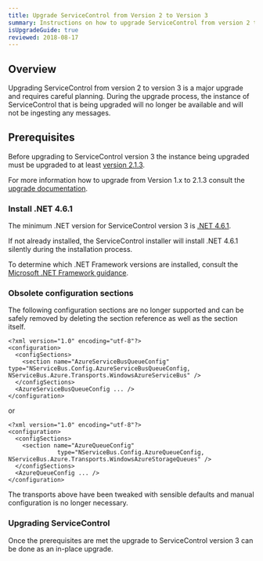 ```yaml
---
title: Upgrade ServiceControl from Version 2 to Version 3
summary: Instructions on how to upgrade ServiceControl from version 2 to 3
isUpgradeGuide: true
reviewed: 2018-08-17
---
```


## Overview

Upgrading ServiceControl from version 2 to version 3 is a major upgrade and requires careful planning. During the upgrade process, the instance of ServiceControl that is being upgraded will no longer be available and will not be ingesting any messages.

## Prerequisites

Before upgrading to ServiceControl version 3 the instance being upgraded must be upgraded to at least [version 2.1.3](https://github.com/Particular/ServiceControl/releases/tag/2.1.3).

For more information how to upgrade from Version 1.x to 2.1.3 consult the [upgrade documentation](/servicecontrol/upgrades/1to2.md).

### Install .NET 4.6.1

The minimum .NET version for ServiceControl version 3 is [.NET 4.6.1](https://www.microsoft.com/en-us/download/details.aspx?id=49982).

If not already installed, the ServiceControl installer will install .NET 4.6.1 silently during the installation process.

To determine which .NET Framework versions are installed, consult the [Microsoft .NET Framework guidance](https://docs.microsoft.com/en-us/dotnet/framework/migration-guide/how-to-determine-which-versions-are-installed).

### Obsolete configuration sections

The following configuration sections are no longer supported and can be safely removed by deleting the section reference as well as the section itself.

```
<?xml version="1.0" encoding="utf-8"?>
<configuration>
  <configSections>
    <section name="AzureServiceBusQueueConfig" type="NServiceBus.Config.AzureServiceBusQueueConfig, NServiceBus.Azure.Transports.WindowsAzureServiceBus" />
  </configSections>
  <AzureServiceBusQueueConfig ... />
</configuration>
```

or

```
<?xml version="1.0" encoding="utf-8"?>
<configuration>
  <configSections>
    <section name="AzureQueueConfig"
              type="NServiceBus.Config.AzureQueueConfig, NServiceBus.Azure.Transports.WindowsAzureStorageQueues" />
  </configSections>
  <AzureQueueConfig ... />
</configuration>
```

The transports above have been tweaked with sensible defaults and manual configuration is no longer necessary.

### Upgrading ServiceControl

Once the prerequisites are met the upgrade to ServiceControl version 3 can be done as an in-place upgrade.
